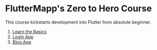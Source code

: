 # FlutterMapp's Zero to Hero Course

This course kickstarts development into Flutter from absolute beginner.

1. [Learn the Basics](/learn_the_basics/)
2. [Login App](/login_app/)
2. [Blog App](/blog_app/)
